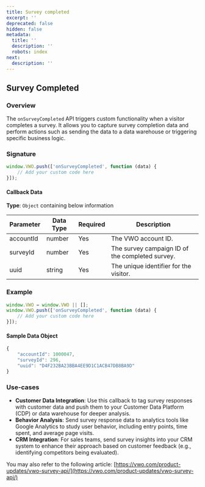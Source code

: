 ```yaml
---
title: Survey completed
excerpt: ''
deprecated: false
hidden: false
metadata:
  title: ''
  description: ''
  robots: index
next:
  description: ''
---
```

## Survey Completed

### Overview

The `onSurveyCompleted` API triggers custom functionality when a visitor completes a survey. It allows you to capture survey completion data and perform actions such as sending the data to a data warehouse or triggering specific business logic.

### Signature

```javascript
window.VWO.push(['onSurveyCompleted', function (data) {
    // Add your custom code here
}]);
```

#### Callback Data

**Type**: `Object` containing below information

| Parameter | Data Type | Required | Description                                     |
| --------- | --------- | -------- | ----------------------------------------------- |
| accountId | number    | Yes      | The VWO account ID.                             |
| surveyId  | number    | Yes      | The survey campaign ID of the completed survey. |
| uuid      | string    | Yes      | The unique identifier for the visitor.          |

### Example

```javascript
window.VWO = window.VWO || [];
window.VWO.push(['onSurveyCompleted', function (data) {
    // Add your custom code here
}]);
```

#### Sample Data Object

```javascript
{
    "accountId": 1000047,
    "surveyId": 296,
    "uuid": "D4F232BA23BBA4EE9D1C1ACB47DB8BA9D"
}
```

### Use-cases

* **Customer Data Integration**: Use this callback to tag survey responses with customer data and push them to your Customer Data Platform (CDP) or data warehouse for deeper analysis.
* **Behavior Analysis**: Send survey response data to analytics tools like Google Analytics to study user behavior, including entry points, time spent, and average page visits.
* **CRM Integration**: For sales teams, send survey insights into your CRM system to enhance their approach based on customer feedback (e.g., identifying competitors being evaluated).

You may also refer to the following article: [https://vwo.com/product-updates/vwo-survey-api/](https://vwo.com/product-updates/vwo-survey-api/)
